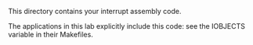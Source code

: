 This directory contains your interrupt assembly code.

The applications in this lab explicitly include this code:
see the IOBJECTS variable in their Makefiles.


